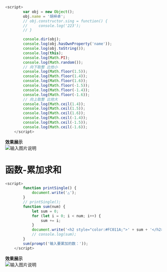 ```js
<script>
        var obj = new Object();
        obj.name = '胡梓卓';
        // obj.constructor.sing = function() {
        //     console.log('223');
        // }

        console.dir(obj);
        console.log(obj.hasOwnProperty('name'));
        console.log(obj.toString());
        console.log(this);
        console.log(Math.PI);
        console.log(Math.random());
        // 向下取整 比他小
        console.log(Math.floor(1.5));
        console.log(Math.floor(1.4));
        console.log(Math.floor(1.6));
        console.log(Math.floor(-1.5));
        console.log(Math.floor(-1.4));
        console.log(Math.floor(-1.6));
        // 向上取整 比他大
        console.log(Math.ceil(1.4));
        console.log(Math.ceil(1.5));
        console.log(Math.ceil(1.6));
        console.log(Math.ceil(-1.4));
        console.log(Math.ceil(-1.5));
        console.log(Math.ceil(-1.6));
    </script>
```
**效果展示**  
![输入图片说明](https://images.gitee.com/uploads/images/2021/0911/121447_e62f4454_8254421.png "js.png")

# 函数-累加求和
```js
<script>
        function printSingle() {
            document.write('△');
        }
        // printSingle();
        function sum(num) {
            let sum = 0;
            for (let i = 0; i < num; i++) {
                sum += i;
            }
            document.write('<h2 style="color:#FC011A;">' + sum + '</h2>');
            // console.log(sum);
        }
        sum(prompt('输入要累加的数：'));
    </script>
```
**效果展示**  
![输入图片说明](https://images.gitee.com/uploads/images/2021/0911/124820_122e15ba_8254421.png "sum.png")